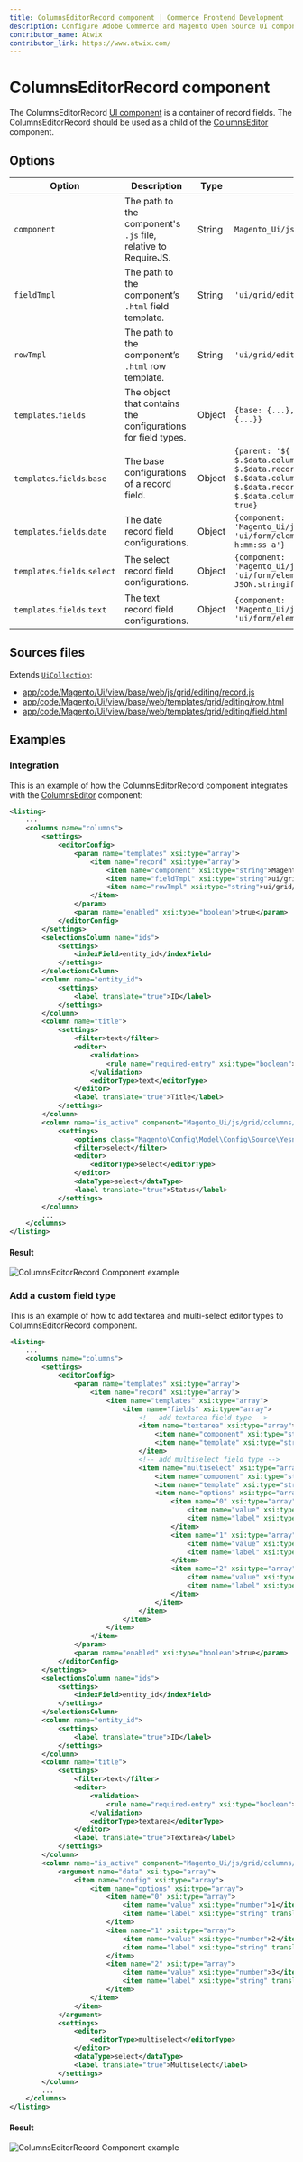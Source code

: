 ```yaml
---
title: ColumnsEditorRecord component | Commerce Frontend Development
description: Configure Adobe Commerce and Magento Open Source UI components and integrate them with other components.
contributor_name: Atwix
contributor_link: https://www.atwix.com/
---
```


# ColumnsEditorRecord component

The ColumnsEditorRecord [UI component](https://glossary.magento.com/ui-component) is a container of record fields. The ColumnsEditorRecord should be used as a child of the [ColumnsEditor](columns-editor.html) component.

## Options

| Option | Description | Type | Default Value |
| --- | --- | --- | --- |
| `component` | The path to the component's `.js` file, relative to RequireJS. | String | `Magento_Ui/js/grid/editing/record` |
| `fieldTmpl` | The path to the component’s `.html` field template. | String | `'ui/grid/editing/field'` |
| `rowTmpl` | The path to the component’s `.html` row template. | String | `'ui/grid/editing/row'` |
| `templates`.`fields` | The object that contains the configurations for field types. | Object | `{base: {...},text: {...},date: {...},select: {...}}` |
| `templates`.`fields`.`base` | The base configurations of a record field. | Object | `{parent: '${ $.$data.record.name }',name: '${ $.$data.column.index }',provider: '${ $.$data.record.name }',dataScope: 'data.${ $.$data.column.index }',imports: {disabled: '${ $.$data.record.parentName }:fields.${ $.$data.column.index }.disabled'},isEditor: true}` |
| `templates`.`fields`.`date` | The date record field configurations. | Object | `{component: 'Magento_Ui/js/form/element/date',template: 'ui/form/element/date',dateFormat: 'MMM d, y h:mm:ss a'}` |
| `templates`.`fields`.`select` | The select record field configurations. | Object | `{component: 'Magento_Ui/js/form/element/select',template: 'ui/form/element/select',options: '${ JSON.stringify($.$data.column.options) }'}` |
| `templates`.`fields`.`text` | The text record field configurations. | Object | `{component: 'Magento_Ui/js/form/element/abstract',template: 'ui/form/element/input'}` |

## Sources files

Extends [`UiCollection`](concepts/collection.md):

-  [app/code/Magento/Ui/view/base/web/js/grid/editing/record.js](https://github.com/magento/magento2/blob/2.4/app/code/Magento/Ui/view/base/web/js/grid/editing/record.js)
-  [app/code/Magento/Ui/view/base/web/templates/grid/editing/row.html](https://github.com/magento/magento2/blob/2.4/app/code/Magento/Ui/view/base/web/templates/grid/editing/row.html)
-  [app/code/Magento/Ui/view/base/web/templates/grid/editing/field.html](https://github.com/magento/magento2/blob/2.4/app/code/Magento/Ui/view/base/web/templates/grid/editing/field.html)

## Examples

### Integration

This is an example of how the ColumnsEditorRecord component integrates with the [ColumnsEditor](https://github.com/magento/magento2/blob/2.4/app/code/Magento/Ui/view/base/web/js/grid/editing/editor.js) component:

```xml
<listing>
    ...
    <columns name="columns">
        <settings>
            <editorConfig>
                <param name="templates" xsi:type="array">
                    <item name="record" xsi:type="array">
                        <item name="component" xsi:type="string">Magento_Ui/js/grid/editing/record</item>
                        <item name="fieldTmpl" xsi:type="string">ui/grid/editing/field</item>
                        <item name="rowTmpl" xsi:type="string">ui/grid/editing/row</item>
                    </item>
                </param>
                <param name="enabled" xsi:type="boolean">true</param>
            </editorConfig>
        </settings>
        <selectionsColumn name="ids">
            <settings>
                <indexField>entity_id</indexField>
            </settings>
        </selectionsColumn>
        <column name="entity_id">
            <settings>
                <label translate="true">ID</label>
            </settings>
        </column>
        <column name="title">
            <settings>
                <filter>text</filter>
                <editor>
                    <validation>
                        <rule name="required-entry" xsi:type="boolean">true</rule>
                    </validation>
                    <editorType>text</editorType>
                </editor>
                <label translate="true">Title</label>
            </settings>
        </column>
        <column name="is_active" component="Magento_Ui/js/grid/columns/select">
            <settings>
                <options class="Magento\Config\Model\Config\Source\Yesno"/>
                <filter>select</filter>
                <editor>
                    <editorType>select</editorType>
                </editor>
                <dataType>select</dataType>
                <label translate="true">Status</label>
            </settings>
        </column>
        ...
    </columns>
</listing>
```

#### Result

![ColumnsEditorRecord Component example](../_images/ui-components/ui-columns-editor-record-result.png)

### Add a custom field type

This is an example of how to add textarea and multi-select editor types to ColumnsEditorRecord component.

```xml
<listing>
    ...
    <columns name="columns">
        <settings>
            <editorConfig>
                <param name="templates" xsi:type="array">
                    <item name="record" xsi:type="array">
                        <item name="templates" xsi:type="array">
                            <item name="fields" xsi:type="array">
                                <!-- add textarea field type -->
                                <item name="textarea" xsi:type="array">
                                    <item name="component" xsi:type="string">Magento_Ui/js/form/element/textarea</item>
                                    <item name="template" xsi:type="string">ui/form/field</item>
                                </item>
                                <!-- add multiselect field type -->
                                <item name="multiselect" xsi:type="array">
                                    <item name="component" xsi:type="string">Magento_Ui/js/form/element/multiselect</item>
                                    <item name="template" xsi:type="string">ui/form/element/multiselect</item>
                                    <item name="options" xsi:type="array">
                                        <item name="0" xsi:type="array">
                                            <item name="value" xsi:type="number">1</item>
                                            <item name="label" xsi:type="string" translate="true">Option #1</item>
                                        </item>
                                        <item name="1" xsi:type="array">
                                            <item name="value" xsi:type="number">2</item>
                                            <item name="label" xsi:type="string" translate="true">Option #2</item>
                                        </item>
                                        <item name="2" xsi:type="array">
                                            <item name="value" xsi:type="number">3</item>
                                            <item name="label" xsi:type="string" translate="true">Option #3</item>
                                        </item>
                                    </item>
                                </item>
                            </item>
                        </item>
                    </item>
                </param>
                <param name="enabled" xsi:type="boolean">true</param>
            </editorConfig>
        </settings>
        <selectionsColumn name="ids">
            <settings>
                <indexField>entity_id</indexField>
            </settings>
        </selectionsColumn>
        <column name="entity_id">
            <settings>
                <label translate="true">ID</label>
            </settings>
        </column>
        <column name="title">
            <settings>
                <filter>text</filter>
                <editor>
                    <validation>
                        <rule name="required-entry" xsi:type="boolean">true</rule>
                    </validation>
                    <editorType>textarea</editorType>
                </editor>
                <label translate="true">Textarea</label>
            </settings>
        </column>
        <column name="is_active" component="Magento_Ui/js/grid/columns/select">
            <argument name="data" xsi:type="array">
                <item name="config" xsi:type="array">
                    <item name="options" xsi:type="array">
                        <item name="0" xsi:type="array">
                            <item name="value" xsi:type="number">1</item>
                            <item name="label" xsi:type="string" translate="true">Option #1</item>
                        </item>
                        <item name="1" xsi:type="array">
                            <item name="value" xsi:type="number">2</item>
                            <item name="label" xsi:type="string" translate="true">Option #2</item>
                        </item>
                        <item name="2" xsi:type="array">
                            <item name="value" xsi:type="number">3</item>
                            <item name="label" xsi:type="string" translate="true">Option #3</item>
                        </item>
                    </item>
                </item>
            </argument>
            <settings>
                <editor>
                    <editorType>multiselect</editorType>
                </editor>
                <dataType>select</dataType>
                <label translate="true">Multiselect</label>
            </settings>
        </column>
        ...
    </columns>
</listing>
```

#### Result

![ColumnsEditorRecord Component example](../_images/ui-components/ui-columns-editor-record-custom-field-types-result.png)
